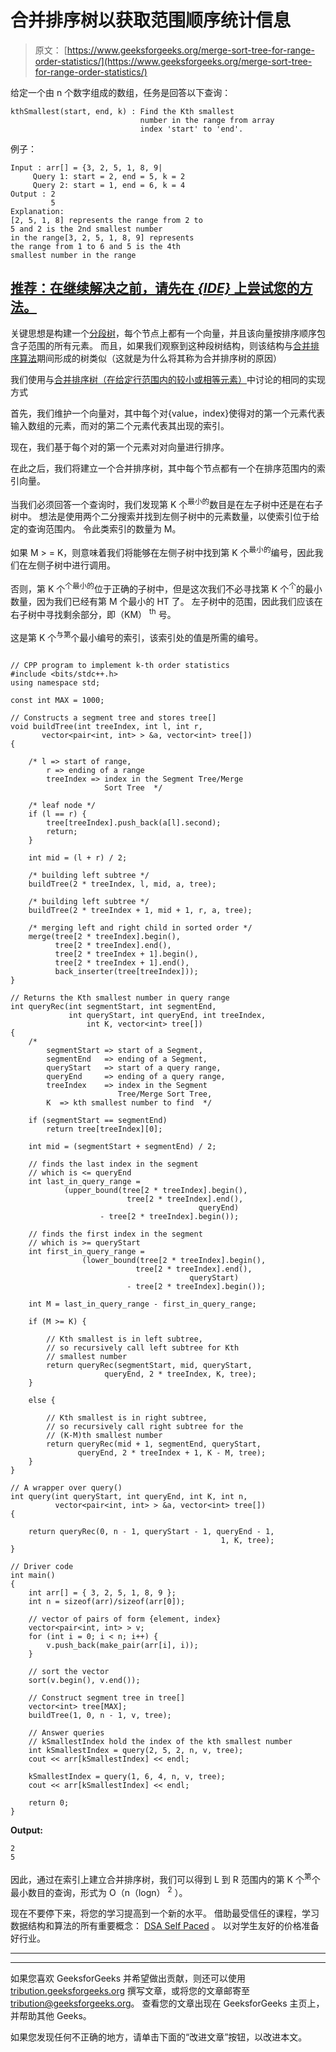 # 合并排序树以获取范围顺序统计信息

> 原文： [https://www.geeksforgeeks.org/merge-sort-tree-for-range-order-statistics/](https://www.geeksforgeeks.org/merge-sort-tree-for-range-order-statistics/)

给定一个由 n 个数字组成的数组，任务是回答以下查询：

```
kthSmallest(start, end, k) : Find the Kth smallest 
                             number in the range from array
                             index 'start' to 'end'.

```

例子：

```
Input : arr[] = {3, 2, 5, 1, 8, 9|
     Query 1: start = 2, end = 5, k = 2
     Query 2: start = 1, end = 6, k = 4
Output : 2
         5
Explanation:
[2, 5, 1, 8] represents the range from 2 to 
5 and 2 is the 2nd smallest number 
in the range[3, 2, 5, 1, 8, 9] represents 
the range from 1 to 6 and 5 is the 4th
smallest number in the range

```

## [推荐：在继续解决之前，请先在 ***{IDE}*** 上尝试您的方法。](https://ide.geeksforgeeks.org/)

关键思想是构建一个[分段树](https://www.geeksforgeeks.org/segment-tree-set-1-sum-of-given-range/)，每个节点上都有一个向量，并且该向量按排序顺序包含子范围的所有元素。 而且，如果我们观察到这种段树结构，则该结构与[合并排序算法](https://www.geeksforgeeks.org/merge-sort/)期间形成的树类似（这就是为什么将其称为合并排序树的原因）

我们使用与[合并排序树（在给定行范围内的较小或相等元素）](https://www.geeksforgeeks.org/merge-sort-tree-smaller-or-equal-elements-in-given-row-range/)中讨论的相同的实现方式

首先，我们维护一个向量对，其中每个对{value，index}使得对的第一个元素代表输入数组的元素，而对的第二个元素代表其出现的索引。

现在，我们基于每个对的第一个元素对对向量进行排序。

在此之后，我们将建立一个合并排序树，其中每个节点都有一个在排序范围内的索引向量。

当我们必须回答一个查询时，我们发现第 K 个<sup>最小的</sup>数目是在左子树中还是在右子树中。 想法是使用两个二分搜索并找到左侧子树中的元素数量，以使索引位于给定的查询范围内。
令此类索引的数量为 M。

如果 M > = K，则意味着我们将能够在左侧子树中找到第 K 个<sup>最小的</sup>编号，因此我们在左侧子树中进行调用。

否则，第 K 个<sup>个最小的</sup>位于正确的子树中，但是这次我们不必寻找第 K 个<sup>个</sup>的最小数量，因为我们已经有第 M 个最小的 HT 了。 左子树中的范围，因此我们应该在右子树中寻找剩余部分，即（KM） <sup>th</sup> 号。

这是第 K 个<sup>与第</sup>个最小编号的索引，该索引处的值是所需的编号。

```

// CPP program to implement k-th order statistics 
#include <bits/stdc++.h> 
using namespace std; 

const int MAX = 1000; 

// Constructs a segment tree and stores tree[] 
void buildTree(int treeIndex, int l, int r,  
       vector<pair<int, int> > &a, vector<int> tree[]) 
{ 

    /* l => start of range, 
        r => ending of a range 
        treeIndex => index in the Segment Tree/Merge  
                     Sort Tree  */

    /* leaf node */
    if (l == r) { 
        tree[treeIndex].push_back(a[l].second); 
        return; 
    } 

    int mid = (l + r) / 2; 

    /* building left subtree */
    buildTree(2 * treeIndex, l, mid, a, tree); 

    /* building left subtree */
    buildTree(2 * treeIndex + 1, mid + 1, r, a, tree); 

    /* merging left and right child in sorted order */
    merge(tree[2 * treeIndex].begin(),  
          tree[2 * treeIndex].end(), 
          tree[2 * treeIndex + 1].begin(),  
          tree[2 * treeIndex + 1].end(), 
          back_inserter(tree[treeIndex])); 
} 

// Returns the Kth smallest number in query range 
int queryRec(int segmentStart, int segmentEnd,  
             int queryStart, int queryEnd, int treeIndex, 
                 int K, vector<int> tree[]) 
{ 
    /* 
        segmentStart => start of a Segment, 
        segmentEnd   => ending of a Segment, 
        queryStart   => start of a query range, 
        queryEnd     => ending of a query range, 
        treeIndex    => index in the Segment  
                        Tree/Merge Sort Tree, 
        K  => kth smallest number to find  */

    if (segmentStart == segmentEnd)  
        return tree[treeIndex][0]; 

    int mid = (segmentStart + segmentEnd) / 2; 

    // finds the last index in the segment  
    // which is <= queryEnd 
    int last_in_query_range =  
            (upper_bound(tree[2 * treeIndex].begin(), 
                          tree[2 * treeIndex].end(), 
                                          queryEnd) 
                    - tree[2 * treeIndex].begin()); 

    // finds the first index in the segment 
    // which is >= queryStart 
    int first_in_query_range =  
                (lower_bound(tree[2 * treeIndex].begin(), 
                            tree[2 * treeIndex].end(), 
                                        queryStart) 
                          - tree[2 * treeIndex].begin()); 

    int M = last_in_query_range - first_in_query_range; 

    if (M >= K) { 

        // Kth smallest is in left subtree, 
        // so recursively call left subtree for Kth  
        // smallest number 
        return queryRec(segmentStart, mid, queryStart,  
                     queryEnd, 2 * treeIndex, K, tree); 
    } 

    else { 

        // Kth smallest is in right subtree, 
        // so recursively call right subtree for the  
        // (K-M)th smallest number 
        return queryRec(mid + 1, segmentEnd, queryStart, 
               queryEnd, 2 * treeIndex + 1, K - M, tree); 
    } 
} 

// A wrapper over query() 
int query(int queryStart, int queryEnd, int K, int n, 
          vector<pair<int, int> > &a, vector<int> tree[]) 
{ 

    return queryRec(0, n - 1, queryStart - 1, queryEnd - 1,  
                                               1, K, tree); 
} 

// Driver code 
int main() 
{ 
    int arr[] = { 3, 2, 5, 1, 8, 9 }; 
    int n = sizeof(arr)/sizeof(arr[0]); 

    // vector of pairs of form {element, index} 
    vector<pair<int, int> > v; 
    for (int i = 0; i < n; i++) { 
        v.push_back(make_pair(arr[i], i)); 
    } 

    // sort the vector 
    sort(v.begin(), v.end()); 

    // Construct segment tree in tree[] 
    vector<int> tree[MAX]; 
    buildTree(1, 0, n - 1, v, tree); 

    // Answer queries 
    // kSmallestIndex hold the index of the kth smallest number 
    int kSmallestIndex = query(2, 5, 2, n, v, tree); 
    cout << arr[kSmallestIndex] << endl; 

    kSmallestIndex = query(1, 6, 4, n, v, tree); 
    cout << arr[kSmallestIndex] << endl; 

    return 0; 
} 

```

**Output:**

```
2
5

```

因此，通过在索引上建立合并排序树，我们可以得到 L 到 R 范围内的第 K 个<sup>第</sup>个最小数目的查询，形式为 O（n（logn） <sup>2</sup> ）。

现在不要停下来，将您的学习提高到一个新的水平。 借助最受信任的课程，学习数据结构和算法的所有重要概念： [DSA Self Paced](https://practice.geeksforgeeks.org/courses/dsa-self-paced?utm_source=geeksforgeeks&utm_medium=article&utm_campaign=gfg_article_dsa_content_bottom) 。 以对学生友好的价格准备好行业。

* * *

* * *

如果您喜欢 GeeksforGeeks 并希望做出贡献，则还可以使用 [tribution.geeksforgeeks.org](https://contribute.geeksforgeeks.org/) 撰写文章，或将您的文章邮寄至 tribution@geeksforgeeks.org。 查看您的文章出现在 GeeksforGeeks 主页上，并帮助其他 Geeks。

如果您发现任何不正确的地方，请单击下面的“改进文章”按钮，以改进本文。